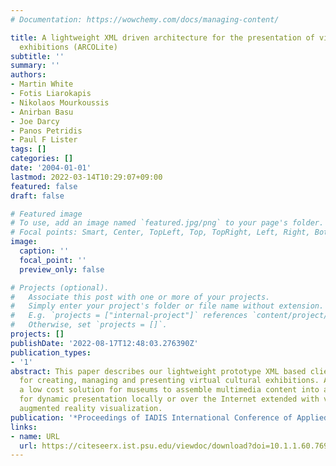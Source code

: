 ```yaml
---
# Documentation: https://wowchemy.com/docs/managing-content/

title: A lightweight XML driven architecture for the presentation of virtual cultural
  exhibitions (ARCOLite)
subtitle: ''
summary: ''
authors:
- Martin White
- Fotis Liarokapis
- Nikolaos Mourkoussis
- Anirban Basu
- Joe Darcy
- Panos Petridis
- Paul F Lister
tags: []
categories: []
date: '2004-01-01'
lastmod: 2022-03-14T10:29:07+09:00
featured: false
draft: false

# Featured image
# To use, add an image named `featured.jpg/png` to your page's folder.
# Focal points: Smart, Center, TopLeft, Top, TopRight, Left, Right, BottomLeft, Bottom, BottomRight.
image:
  caption: ''
  focal_point: ''
  preview_only: false

# Projects (optional).
#   Associate this post with one or more of your projects.
#   Simply enter your project's folder or file name without extension.
#   E.g. `projects = ["internal-project"]` references `content/project/deep-learning/index.md`.
#   Otherwise, set `projects = []`.
projects: []
publishDate: '2022-08-17T12:48:03.276390Z'
publication_types:
- '1'
abstract: This paper describes our lightweight prototype XML based client-server architecture
  for creating, managing and presenting virtual cultural exhibitions. ARCOLite provides
  a low cost solution for museums to assemble multimedia content into an XML archive
  for dynamic presentation locally or over the Internet extended with virtual and
  augmented reality visualization.
publication: '*Proceedings of IADIS International Conference of Applied Computing*'
links:
- name: URL
  url: https://citeseerx.ist.psu.edu/viewdoc/download?doi=10.1.1.60.7693&rep=rep1&type=pdf
---
```

